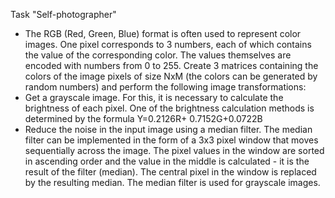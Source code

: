 Task "Self-photographer"

- The RGB (Red, Green, Blue) format is often used to represent color images. One pixel corresponds to 3 numbers, each of which contains the value of the corresponding color. The values themselves are encoded with numbers from 0 to 255. Create 3 matrices containing the colors of the image pixels of size NxM (the colors can be generated by random numbers) and perform the following image transformations:
- Get a grayscale image. For this, it is necessary to calculate the brightness of each pixel. One of the brightness calculation methods is determined by the formula Y=0.2126R+ 0.7152G+0.0722B
- Reduce the noise in the input image using a median filter. The median filter can be implemented in the form of a 3x3 pixel window that moves sequentially across the image. The pixel values in the window are sorted in ascending order and the value in the middle is calculated - it is the result of the filter (median). The central pixel in the window is replaced by the resulting median. The median filter is used for grayscale images.
